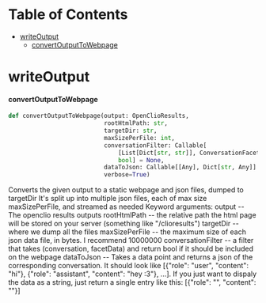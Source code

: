 # Table of Contents

* [writeOutput](#writeOutput)
  * [convertOutputToWebpage](#writeOutput.convertOutputToWebpage)

<a id="writeOutput"></a>

# writeOutput

<a id="writeOutput.convertOutputToWebpage"></a>

#### convertOutputToWebpage

```python
def convertOutputToWebpage(output: OpenClioResults,
                           rootHtmlPath: str,
                           targetDir: str,
                           maxSizePerFile: int,
                           conversationFilter: Callable[
                               [List[Dict[str, str]], ConversationFacetData],
                               bool] = None,
                           dataToJson: Callable[[Any], Dict[str, Any]] = None,
                           verbose=True)
```

Converts the given output to a static webpage and json files, dumped to targetDir
It's split up into multiple json files, each of max size maxSizePerFile, and streamed as needed
Keyword arguments:
output -- The openclio results outputs
rootHtmlPath -- the relative path the html page will be stored on your server (something like "/clioresults")
targetDir -- where we dump all the files
maxSizePerFile -- the maximum size of each json data file, in bytes. I recommend 10000000
conversationFilter -- a filter that takes (conversation, facetData) and return bool if it should be included on the webpage
dataToJson -- Takes a data point and returns a json of the corresponding conversation. It should look like [{"role": "user", "content": "hi"}, {"role": "assistant", "content": "hey :3"}, ...]. If you just want to dispaly the data as a string, just return a single entry like this: [{"role": "<whatever you want>", "content": "<your str content>"}]

